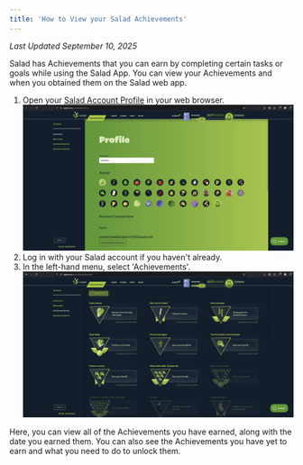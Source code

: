 ```yaml
---
title: 'How to View your Salad Achievements'
---
```


_Last Updated September 10, 2025_

Salad has Achievements that you can earn by completing certain tasks or goals while using the Salad App. You can view
your Achievements and when you obtained them on the Salad web app.

1. Open your [Salad Account Profile](https://salad.com/account/summary) in your web browser.
   ![Screenshot of Salad profile in a web browser](../../../../content/images/guides/using-salad/how-to-view-your-salad-achievements-1.png)
2. Log in with your Salad account if you haven't already.
3. In the left-hand menu, select 'Achievements'.
   ![Screenshot of the achievements page showing achievements](../../../../content/images/guides/using-salad/how-to-view-your-salad-achievements-2.png)

Here, you can view all of the Achievements you have earned, along with the date you earned them. You can also see the
Achievements you have yet to earn and what you need to do to unlock them.
